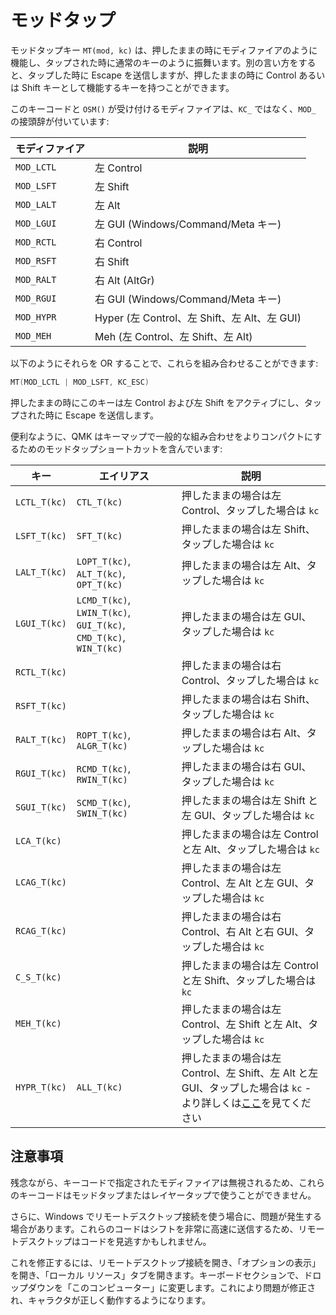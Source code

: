# モッドタップ

<!---
  original document: 0.9.34:docs/mod_tap.md
  git diff 0.9.34 HEAD -- docs/mod_tap.md | cat
-->

モッドタップキー `MT(mod, kc)` は、押したままの時にモディファイアのように機能し、タップされた時に通常のキーのように振舞います。別の言い方をすると、タップした時に Escape を送信しますが、押したままの時に Control あるいは Shift キーとして機能するキーを持つことができます。

このキーコードと `OSM()` が受け付けるモディファイアは、`KC_` ではなく、`MOD_` の接頭辞が付いています:

| モディファイア | 説明 |
|----------|----------------------------------------|
| `MOD_LCTL` | 左 Control |
| `MOD_LSFT` | 左 Shift |
| `MOD_LALT` | 左 Alt |
| `MOD_LGUI` | 左 GUI (Windows/Command/Meta キー) |
| `MOD_RCTL` | 右 Control |
| `MOD_RSFT` | 右 Shift |
| `MOD_RALT` | 右 Alt (AltGr) |
| `MOD_RGUI` | 右 GUI (Windows/Command/Meta キー) |
| `MOD_HYPR` | Hyper (左 Control、左 Shift、左 Alt、左 GUI) |
| `MOD_MEH` | Meh (左 Control、左 Shift、左 Alt) |

以下のようにそれらを OR することで、これらを組み合わせることができます:

```c
MT(MOD_LCTL | MOD_LSFT, KC_ESC)
```

押したままの時にこのキーは左 Control および左 Shift をアクティブにし、タップされた時に Escape を送信します。

便利なように、QMK はキーマップで一般的な組み合わせをよりコンパクトにするためのモッドタップショートカットを含んでいます:

| キー | エイリアス | 説明 |
|------------|-----------------------------------------------------------------|-------------------------------------------------------|
| `LCTL_T(kc)` | `CTL_T(kc)` | 押したままの場合は左 Control、タップした場合は `kc` |
| `LSFT_T(kc)` | `SFT_T(kc)` | 押したままの場合は左 Shift、タップした場合は `kc` |
| `LALT_T(kc)` | `LOPT_T(kc)`, `ALT_T(kc)`, `OPT_T(kc)` | 押したままの場合は左 Alt、タップした場合は `kc` |
| `LGUI_T(kc)` | `LCMD_T(kc)`, `LWIN_T(kc)`, `GUI_T(kc)`, `CMD_T(kc)`, `WIN_T(kc)` | 押したままの場合は左 GUI、タップした場合は `kc` |
| `RCTL_T(kc)` |  | 押したままの場合は右 Control、タップした場合は `kc` |
| `RSFT_T(kc)` |  | 押したままの場合は右 Shift、タップした場合は `kc` |
| `RALT_T(kc)` | `ROPT_T(kc)`, `ALGR_T(kc)` | 押したままの場合は右 Alt、タップした場合は `kc` |
| `RGUI_T(kc)` | `RCMD_T(kc)`, `RWIN_T(kc)` | 押したままの場合は右 GUI、タップした場合は `kc` |
| `SGUI_T(kc)` | `SCMD_T(kc)`, `SWIN_T(kc)` | 押したままの場合は左 Shift と左 GUI、タップした場合は `kc` |
| `LCA_T(kc)` |  | 押したままの場合は左 Control と左 Alt、タップした場合は `kc` |
| `LCAG_T(kc)` |  | 押したままの場合は左 Control、左 Alt と左 GUI、タップした場合は `kc` |
| `RCAG_T(kc)` |  | 押したままの場合は右 Control、右 Alt と右 GUI、タップした場合は `kc` |
| `C_S_T(kc)` |  | 押したままの場合は左 Control と左 Shift、タップした場合は `kc` |
| `MEH_T(kc)` |  | 押したままの場合は左 Control、左 Shift と左 Alt、タップした場合は `kc` |
| `HYPR_T(kc)` | `ALL_T(kc)` | 押したままの場合は左 Control、左 Shift、左 Alt と左 GUI、タップした場合は `kc` - より詳しくは[ここ](http://brettterpstra.com/2012/12/08/a-useful-caps-lock-key/)を見てください |

## 注意事項

残念ながら、キーコードで指定されたモディファイアは無視されるため、これらのキーコードはモッドタップまたはレイヤータップで使うことができません。

さらに、Windows でリモートデスクトップ接続を使う場合に、問題が発生する場合があります。これらのコードはシフトを非常に高速に送信するため、リモートデスクトップはコードを見逃すかもしれません。

これを修正するには、リモートデスクトップ接続を開き、「オプションの表示」を開き、「ローカル リソース」タブを開きます。キーボードセクションで、ドロップダウンを「このコンピューター」に変更します。これにより問題が修正され、キャラクタが正しく動作するようになります。
